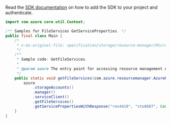 Read the [SDK documentation](https://github.com/Azure/azure-sdk-for-java/blob/azure-resourcemanager_2.11.0/sdk/resourcemanager/azure-resourcemanager/README.md) on how to add the SDK to your project and authenticate.

```java
import com.azure.core.util.Context;

/** Samples for FileServices GetServiceProperties. */
public final class Main {
    /*
     * x-ms-original-file: specification/storage/resource-manager/Microsoft.Storage/stable/2021-04-01/examples/FileServicesGet.json
     */
    /**
     * Sample code: GetFileServices.
     *
     * @param azure The entry point for accessing resource management APIs in Azure.
     */
    public static void getFileServices(com.azure.resourcemanager.AzureResourceManager azure) {
        azure
            .storageAccounts()
            .manager()
            .serviceClient()
            .getFileServices()
            .getServicePropertiesWithResponse("res4410", "sto8607", Context.NONE);
    }
}
```
